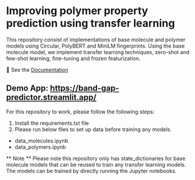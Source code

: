 # Improving polymer property prediction using transfer learning

This repository consist of implementations of base molecule and polymer models using Circular, PolyBERT and MiniLM fingerprints. Using the base molecule model, we implement transfer learning techniques, zero-shot and few-shot learning, fine-tuning and frozen featurization.

:green_book: See the [Documentation](https://drive.google.com/file/d/1TG5VxRb4mNdCcCM1AKmJr1xIwkTk1-OF/view?usp=sharing)

## Demo App: https://band-gap-predictor.streamlit.app/

For this repository to work, please follow the following steps:

1. Install the requirements.txt file
2. Please run below files to set up data before training any models.

- data_molecules.ipynb
- data_polymers.ipynb

** Note ** Please note this repository only has state_dictionaries for base molecule models that can be reused to train any transfer learning models. The models can be trained by directly running the Jupyter notebooks.
